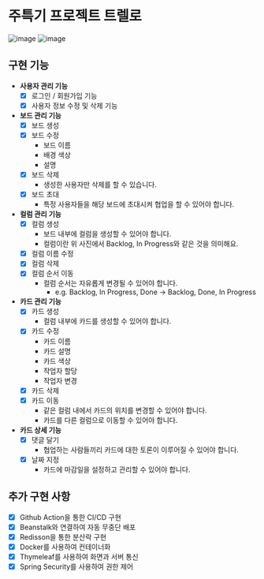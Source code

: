 # 주특기 프로젝트 트렐로
![image](https://github.com/hanghae99Trello/hanghae99Trello/assets/152241642/ca0df1a1-6824-40c8-9871-f6f3a970390a)
![image](https://github.com/hanghae99Trello/hanghae99Trello/assets/152241642/3077b8c8-a8c9-45af-b152-30f4f110cf07)

## 구현 기능
- **사용자 관리 기능**
    - [x]  로그인 / 회원가입 기능
    - [x]  사용자 정보 수정 및 삭제 기능
- **보드 관리 기능**
    - [x]  보드 생성
    - [x]  보드 수정
        - 보드 이름
        - 배경 색상
        - 설명
    - [x]  보드 삭제
        - 생성한 사용자만 삭제를 할 수 있습니다.
    - [x]  보드 초대
        - 특정 사용자들을 해당 보드에 초대시켜 협업을 할 수 있어야 합니다.
- **컬럼 관리 기능**
    - [x]  컬럼 생성
        - 보드 내부에 컬럼을 생성할 수 있어야 합니다.
        - 컬럼이란 위 사진에서 Backlog, In Progress와 같은 것을 의미해요.
    - [x]  컬럼 이름 수정
    - [x]  컬럼 삭제
    - [x]  컬럼 순서 이동
        - 컬럼 순서는 자유롭게 변경될 수 있어야 합니다.
            - e.g. Backlog, In Progress, Done → Backlog, Done, In Progress
- **카드 관리 기능**
    - [x]  카드 생성
        - 컬럼 내부에 카드를 생성할 수 있어야 합니다.
    - [x]  카드 수정
        - 카드 이름
        - 카드 설명
        - 카드 색상
        - 작업자 할당
        - 작업자 변경
    - [x]  카드 삭제
    - [x]  카드 이동
        - 같은 컬럼 내에서 카드의 위치를 변경할 수 있어야 합니다.
        - 카드를 다른 컬럼으로 이동할 수 있어야 합니다.
- **카드 상세 기능**
    - [x]  댓글 달기
        - 협업하는 사람들끼리 카드에 대한 토론이 이루어질 수 있어야 합니다.
    - [x]  날짜 지정
        - 카드에 마감일을 설정하고 관리할 수 있어야 합니다.

## 추가 구현 사항
- [x]  Github Action을 통한 CI/CD 구현
- [x]  Beanstalk와 연결하여 자동 무중단 배포
- [x]  Redisson을 통한 분산락 구현
- [x]  Docker를 사용하여 컨테이너화
- [x]  Thymeleaf를 사용하여 화면과 서버 통신
- [x]  Spring Security를 사용하여 권한 제어
